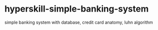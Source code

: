 # hyperskill-simple-banking-system
simple banking system with database, credit card anatomy, luhn algorithm

